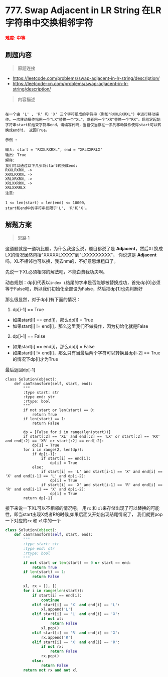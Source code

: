 # 777. Swap Adjacent in LR String 在LR字符串中交换相邻字符

**<font color=red>难度: 中等</font>**

## 刷题内容

> 原题连接

* https://leetcode.com/problems/swap-adjacent-in-lr-string/description/
* https://leetcode-cn.com/problems/swap-adjacent-in-lr-string/description/

> 内容描述

```

在一个由 'L' , 'R' 和 'X' 三个字符组成的字符串（例如"RXXLRXRXL"）中进行移动操作。一次移动操作指用一个"LX"替换一个"XL"，或者用一个"XR"替换一个"RX"。现给定起始字符串start和结束字符串end，请编写代码，当且仅当存在一系列移动操作使得start可以转换成end时， 返回True。

示例 :

输入: start = "RXXLRXRXL", end = "XRLXXRRLX"
输出: True
解释:
我们可以通过以下几步将start转换成end:
RXXLRXRXL ->
XRXLRXRXL ->
XRLXRXRXL ->
XRLXXRRXL ->
XRLXXRRLX
注意:

1 <= len(start) = len(end) <= 10000。
start和end中的字符串仅限于'L', 'R'和'X'。
```

## 解题方案

> 思路 1

这道题就是一道坑比题，为什么我这么说，题目都说了是 **Adjacent**，然后XL换成LX的情况居然包括"XXXXXLXXXX"到"LXXXXXXXXX"，
你说这是 **Adjacent**吗，XL不相邻也可以换，我去nm的，不好意思爆粗口了。

先说一下XL必须相邻的解法吧，不能白费我功夫啊。

动态规划：dp[i]代表以```index i```结尾的字串是否能够被替换成功，首先dp[0]必须等于False吧，所以我们初始化全部设为False，然后把dp[1]也先判断好

那么很显然，对于dp[i]有下面的情况：
1. dp[i-1] == True
- 如果start[i] == end[i]，那么dp[i] = True
- 如果start[i] != end[i]，那么这里我们不做操作，因为初始化就是False

2. dp[i-1] == False
- 如果start[i] == end[i]，那么dp[i] = False
- 如果start[i] != end[i]，那么只有当最后两个字符可以转换且dp[i-2] == True的情况下dp[i]才为True

最后返回dp[-1]


```
class Solution(object):
    def canTransform(self, start, end):
        """
        :type start: str
        :type end: str
        :rtype: bool
        """
        if not start or len(start) == 0:
            return True
        if len(start) == 1:
            return False
        
        dp = [False for i in range(len(start))]
        if start[:2] == 'XL' and end[:2] == 'LX' or start[:2] == 'RX' and end[:2] == 'XR' or start[:2] == end[:2]:
            dp[1] = True
        for i in range(2, len(dp)):
            if dp[i-1]:
                if start[i] == end[i]:
                    dp[i] = True
            else:
                if start[i] == 'L' and start[i-1] == 'X' and end[i] == 'X' and end[i-1] == 'L' and dp[i-2]:
                    dp[i] = True
                if start[i] == 'X' and start[i-1] == 'R' and end[i] == 'R' and end[i-1] == 'X' and dp[i-2]:
                    dp[i] = True
        return dp[-1]
```
接下来说一下XL可以不相邻的情况吧。
用```rx``` 和 ```xl```来存储出现了可以替换的可能性，即当start出现X或者R的时候,如果后面又开始出现结尾情况了，
我们就要pop一下对应的```rx``` 和 ```xl```中的一个

```python
class Solution(object):
    def canTransform(self, start, end):
        """
        :type start: str
        :type end: str
        :rtype: bool
        """
        if not start or len(start) == 0 or start == end:
            return True
        if len(start) == 1:
            return False
        
        xl, rx = [], []
        for i in range(len(start)):
            if start[i] == end[i]:
                continue
            elif start[i] == 'X' and end[i] == 'L':
                xl.append('L')
            elif start[i] == 'L' and end[i] == 'X':
                if not xl:
                    return False
                xl.pop()
            elif start[i] == 'R' and end[i] == 'X':
                rx.append('R')
            elif start[i] == 'X' and end[i] == 'R':
                if not rx:
                    return False
                rx.pop()
            else:
                return False
        return not rx and not xl
```













